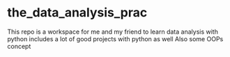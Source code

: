 # the_data_analysis_prac
This repo is a workspace for me and my friend to learn data analysis with python
includes a lot of good projects with python as well
Also some OOPs concept
